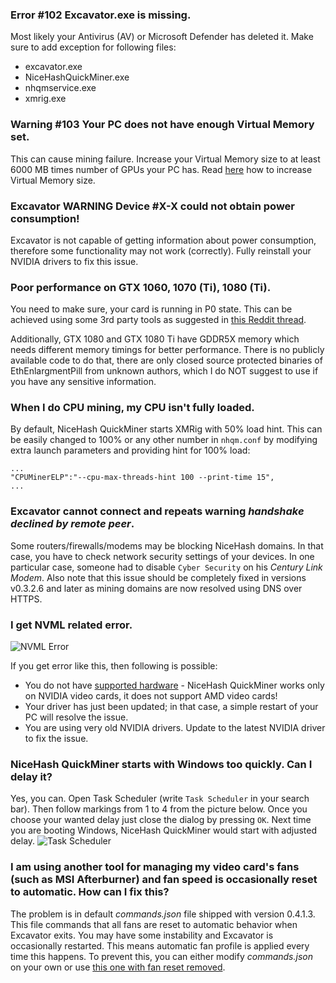 ### Error #102 Excavator.exe is missing.
Most likely your Antivirus (AV) or Microsoft Defender has deleted it. Make sure to add exception for following files:
* excavator.exe
* NiceHashQuickMiner.exe
* nhqmservice.exe
* xmrig.exe

### Warning #103 Your PC does not have enough Virtual Memory set. 
This can cause mining failure. Increase your Virtual Memory size to at least 6000 MB times number of GPUs your PC has. Read [here](https://www.nicehash.com/blog/post/how-to-increase-virtual-memory-on-windows) how to increase Virtual Memory size.

### Excavator WARNING Device #X-X could not obtain power consumption!
Excavator is not capable of getting information about power consumption, therefore some functionality may not work (correctly). Fully reinstall your NVIDIA drivers to fix this issue.

### Poor performance on GTX 1060, 1070 (Ti), 1080 (Ti).
You need to make sure, your card is running in P0 state. This can be achieved using some 3rd party tools as suggested in [this Reddit thread](https://www.reddit.com/r/RenderToken/comments/9w2rd9/how_to_use_maximum_p0_power_state_with_nvidia/).

Additionally, GTX 1080 and GTX 1080 Ti have GDDR5X memory which needs different memory timings for better performance. There is no publicly available code to do that, there are only closed source protected binaries of EthEnlargmentPill from unknown authors, which I do NOT suggest to use if you have any sensitive information.

### When I do CPU mining, my CPU isn't fully loaded.
By default, NiceHash QuickMiner starts XMRig with 50% load hint. This can be easily changed to 100% or any other number in `nhqm.conf` by modifying extra launch parameters and providing hint for 100% load:
```
...
"CPUMinerELP":"--cpu-max-threads-hint 100 --print-time 15",
...
```

### Excavator cannot connect and repeats warning _handshake declined by remote peer_.

Some routers/firewalls/modems may be blocking NiceHash domains. In that case, you have to check network security settings of your devices. In one particular case, someone had to disable `Cyber Security` on his _Century Link Modem_. Also note that this issue should be completely fixed in versions v0.3.2.6 and later as mining domains are now resolved using DNS over HTTPS.

### I get NVML related error.
![NVML Error](https://github.com/nicehash/NiceHashQuickMiner/blob/main/images/nvml_error.png?raw=true)

If you get error like this, then following is possible:
- You do not have [supported hardware](https://github.com/nicehash/NiceHashQuickMiner/wiki/Supported-hardware) - NiceHash QuickMiner works only on NVIDIA video cards, it does not support AMD video cards!
- Your driver has just been updated; in that case, a simple restart of your PC will resolve the issue.
- You are using very old NVIDIA drivers. Update to the latest NVIDIA driver to fix the issue.

### NiceHash QuickMiner starts with Windows too quickly. Can I delay it?
Yes, you can. Open Task Scheduler (write `Task Scheduler` in your search bar). Then follow markings from 1 to 4 from the picture below. Once you choose your wanted delay just close the dialog by pressing `OK`. Next time you are booting Windows, NiceHash QuickMiner would start with adjusted delay.
![Task Scheduler](https://github.com/nicehash/NiceHashQuickMiner/blob/main/images/ts_delay.png?raw=true)


### I am using another tool for managing my video card's fans (such as MSI Afterburner) and fan speed is occasionally reset to automatic. How can I fix this?
The problem is in default _commands.json_ file shipped with version 0.4.1.3. This file commands that all fans are reset to automatic behavior when Excavator exits. You may have some instability and Excavator is occasionally restarted. This means automatic fan profile is applied every time this happens. To prevent this, you can either modify _commands.json_ on your own or use [this one with fan reset removed](https://github.com/nicehash/NiceHashQuickMiner/blob/main/optimize/default_commands.json).